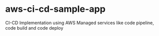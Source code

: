 # aws-ci-cd-sample-app
CI-CD Implementation using AWS Managed services like code pipeline, code build and code deploy
